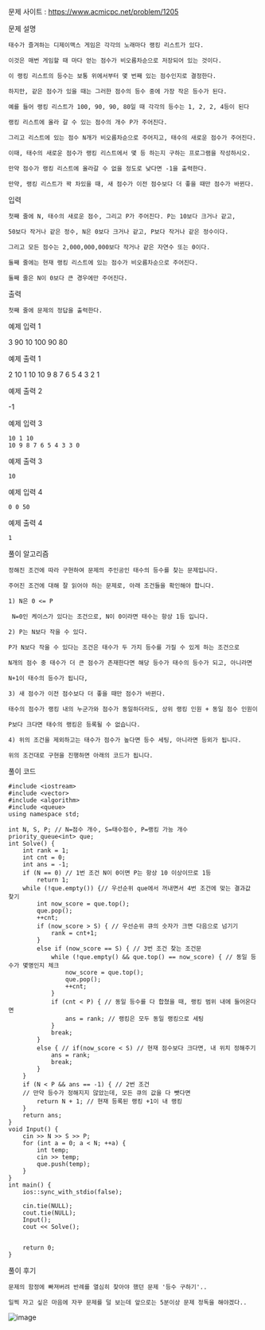 문제 사이트 : https://www.acmicpc.net/problem/1205

문제 설명

    태수가 즐겨하는 디제이맥스 게임은 각각의 노래마다 랭킹 리스트가 있다. 
    
    이것은 매번 게임할 때 마다 얻는 점수가 비오름차순으로 저장되어 있는 것이다.
    
    이 랭킹 리스트의 등수는 보통 위에서부터 몇 번째 있는 점수인지로 결정한다.
    
    하지만, 같은 점수가 있을 때는 그러한 점수의 등수 중에 가장 작은 등수가 된다.
    
    예를 들어 랭킹 리스트가 100, 90, 90, 80일 때 각각의 등수는 1, 2, 2, 4등이 된다
    
    랭킹 리스트에 올라 갈 수 있는 점수의 개수 P가 주어진다. 
    
    그리고 리스트에 있는 점수 N개가 비오름차순으로 주어지고, 태수의 새로운 점수가 주어진다.
    
    이때, 태수의 새로운 점수가 랭킹 리스트에서 몇 등 하는지 구하는 프로그램을 작성하시오. 
    
    만약 점수가 랭킹 리스트에 올라갈 수 없을 정도로 낮다면 -1을 출력한다.
    
    만약, 랭킹 리스트가 꽉 차있을 때, 새 점수가 이전 점수보다 더 좋을 때만 점수가 바뀐다.

입력

    첫째 줄에 N, 태수의 새로운 점수, 그리고 P가 주어진다. P는 10보다 크거나 같고,
    
    50보다 작거나 같은 정수, N은 0보다 크거나 같고, P보다 작거나 같은 정수이다.
    
    그리고 모든 점수는 2,000,000,000보다 작거나 같은 자연수 또는 0이다. 
    
    둘째 줄에는 현재 랭킹 리스트에 있는 점수가 비오름차순으로 주어진다.
    
    둘째 줄은 N이 0보다 큰 경우에만 주어진다.

출력

    첫째 줄에 문제의 정답을 출력한다.

예제 입력 1 

3 90 10
100 90 80

예제 출력 1 

2
10 1 10
10 9 8 7 6 5 4 3 2 1

예제 출력 2 

  -1

예제 입력 3 

    10 1 10
    10 9 8 7 6 5 4 3 3 0

예제 출력 3 

    10

예제 입력 4 

    0 0 50

예제 출력 4 

    1

풀이 알고리즘

    정해진 조건에 따라 구현하여 문제의 주인공인 태수의 등수를 찾는 문제입니다.

    주어진 조건에 대해 잘 읽어야 하는 문제로, 아래 조건들을 확인해야 합니다.

    1) N은 0 <= P 

     N=0인 케이스가 있다는 조건으로, N이 0이라면 태수는 항상 1등 입니다.

    2) P는 N보다 작을 수 있다.

    P가 N보다 작을 수 있다는 조건은 태수가 두 가지 등수를 가질 수 있게 하는 조건으로

    N개의 점수 중 태수가 더 큰 점수가 존재한다면 해당 등수가 태수의 등수가 되고, 아니라면

    N+1이 태수의 등수가 됩니다,

    3) 새 점수가 이전 점수보다 더 좋을 때만 점수가 바뀐다.

    태수의 점수가 랭킹 내의 누군가와 점수가 동일하더라도, 상위 랭킹 인원 + 동일 점수 인원이

    P보다 크다면 태수의 랭킹은 등록될 수 없습니다.

    4) 위의 조건을 제외하고는 태수가 점수가 높다면 등수 세팅, 아니라면 등외가 됩니다.

    위의 조건대로 구현을 진행하면 아래의 코드가 됩니다.
    
풀이 코드

    #include <iostream>
    #include <vector>
    #include <algorithm>
    #include <queue>
    using namespace std;
    
    int N, S, P; // N=점수 개수, S=태수점수, P=랭킹 가능 개수
    priority_queue<int> que;
    int Solve() {
        int rank = 1;
        int cnt = 0;
        int ans = -1;
        if (N == 0) // 1번 조건 N이 0이면 P는 항상 10 이상이므로 1등
            return 1;
        while (!que.empty()) {// 우선순위 que에서 꺼내면서 4번 조건에 맞는 결과값 찾기
            int now_score = que.top();
            que.pop();
            ++cnt;
            if (now_score > S) { // 우선순위 큐의 숫자가 크면 다음으로 넘기기
                rank = cnt+1;
            }
            else if (now_score == S) { // 3번 조건 찾는 조건문
                while (!que.empty() && que.top() == now_score) { // 동일 등수가 몇명인지 체크
                    now_score = que.top();
                    que.pop();
                    ++cnt;
                }
                if (cnt < P) { // 동일 등수를 다 합쳤을 때, 랭킹 범위 내에 들어온다면
                    ans = rank; // 랭킹은 모두 동일 랭킹으로 세팅
                }
                break;
            }
            else { // if(now_score < S) // 현재 점수보다 크다면, 내 위치 정해주기
                ans = rank;
                break;
            }
        }
        if (N < P && ans == -1) { // 2번 조건
        // 만약 등수가 정해지지 않았는데, 모든 큐의 값을 다 뺏다면
            return N + 1; // 현재 등록된 랭킹 +1이 내 랭킹
        }
        return ans;
    }
    void Input() {
        cin >> N >> S >> P;
        for (int a = 0; a < N; ++a) {
            int temp;
            cin >> temp;
            que.push(temp);
        }
    }
    int main() {
        ios::sync_with_stdio(false);
    
        cin.tie(NULL);
        cout.tie(NULL);
        Input();
        cout << Solve();
    
    
        return 0;
    }

풀이 후기

    문제의 함정에 빠져버려 반례를 열심히 찾아야 했던 문제 '등수 구하기'..

    일찍 자고 싶은 마음에 자꾸 문제를 덜 보는데 앞으로는 5분이상 문제 정독을 해야겠다..

![image](https://github.com/user-attachments/assets/e7ac92bf-4048-4e8b-8e3b-b1720fe6bcb7)
